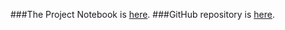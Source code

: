 ###The Project Notebook is [here](finalprojectNotebook.nb.html).
###GitHub repository is [here](https://github.com/CannataUTDV/s17dvfinalproject-dvproject-4-loya-nguyen-stewart).
